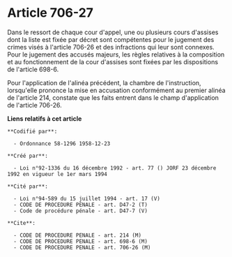 # Article 706-27

Dans le ressort de chaque cour d'appel, une ou plusieurs cours d'assises dont la liste est fixée par décret sont compétentes
pour le jugement des crimes visés à l'article 706-26 et des infractions qui leur sont connexes. Pour le jugement des accusés
majeurs, les règles relatives à la composition et au fonctionnement de la cour d'assises sont fixées par les dispositions de
l'article 698-6.

Pour l'application de l'alinéa précédent, la chambre de l'instruction, lorsqu'elle prononce la mise en accusation
conformément au premier alinéa de l'article 214, constate que les faits entrent dans le champ d'application de l'article
706-26.

**Liens relatifs à cet article**

	**Codifié par**:

	  - Ordonnance 58-1296 1958-12-23

	**Créé par**:

	  - Loi n°92-1336 du 16 décembre 1992 - art. 77 () JORF 23 décembre 1992 en vigueur le 1er mars 1994

	**Cité par**:

	  - Loi n°94-589 du 15 juillet 1994 - art. 17 (V)
	  - CODE DE PROCEDURE PENALE - art. D47-2 (T)
	  - Code de procédure pénale - art. D47-7 (V)

	**Cite**:

	  - CODE DE PROCEDURE PENALE - art. 214 (M)
	  - CODE DE PROCEDURE PENALE - art. 698-6 (M)
	  - CODE DE PROCEDURE PENALE - art. 706-26 (M)
